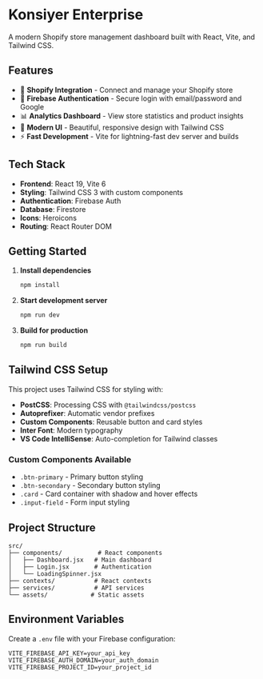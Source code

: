 # Konsiyer Enterprise

A modern Shopify store management dashboard built with React, Vite, and Tailwind CSS.

## Features

- 🏪 **Shopify Integration** - Connect and manage your Shopify store
- 🔐 **Firebase Authentication** - Secure login with email/password and Google
- 📊 **Analytics Dashboard** - View store statistics and product insights
- 🎨 **Modern UI** - Beautiful, responsive design with Tailwind CSS
- ⚡ **Fast Development** - Vite for lightning-fast dev server and builds

## Tech Stack

- **Frontend**: React 19, Vite 6
- **Styling**: Tailwind CSS 3 with custom components
- **Authentication**: Firebase Auth
- **Database**: Firestore
- **Icons**: Heroicons
- **Routing**: React Router DOM

## Getting Started

1. **Install dependencies**

   ```bash
   npm install
   ```

2. **Start development server**

   ```bash
   npm run dev
   ```

3. **Build for production**
   ```bash
   npm run build
   ```

## Tailwind CSS Setup

This project uses Tailwind CSS for styling with:

- **PostCSS**: Processing CSS with `@tailwindcss/postcss`
- **Autoprefixer**: Automatic vendor prefixes
- **Custom Components**: Reusable button and card styles
- **Inter Font**: Modern typography
- **VS Code IntelliSense**: Auto-completion for Tailwind classes

### Custom Components Available

- `.btn-primary` - Primary button styling
- `.btn-secondary` - Secondary button styling
- `.card` - Card container with shadow and hover effects
- `.input-field` - Form input styling

## Project Structure

```
src/
├── components/          # React components
│   ├── Dashboard.jsx   # Main dashboard
│   ├── Login.jsx       # Authentication
│   └── LoadingSpinner.jsx
├── contexts/           # React contexts
├── services/           # API services
└── assets/            # Static assets
```

## Environment Variables

Create a `.env` file with your Firebase configuration:

```env
VITE_FIREBASE_API_KEY=your_api_key
VITE_FIREBASE_AUTH_DOMAIN=your_auth_domain
VITE_FIREBASE_PROJECT_ID=your_project_id
```

